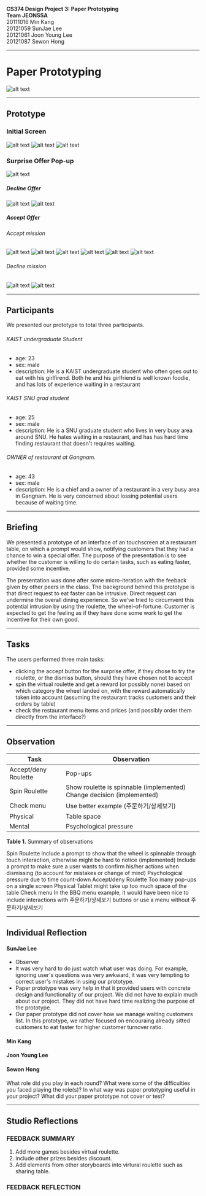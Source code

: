 **CS374 Design Project 3: Paper Prototyping**  
**Team JEONSSA**  
20111016 Min Kang  
20121059 SunJae Lee  
20121061 Joon Young Lee  
20121087 Sewon Hong

---

# Paper Prototyping
 ![alt text](title.png "Title: Virtual Wheel-of-Fortune")
 
---
## Prototype
### Initial Screen
 ![alt text](1.png "Initial Screen. Includes 'View Menu' Button and 'Call Waiter' button")
 ![alt text](2.png "When clicked 'Call Waitet' button")
 ![alt text](3.png "When clicked 'View Menu' button")

### Surprise Offer Pop-up
 ![alt text](4.png "Surprise Offer pop-up: includes ‘Yes!’ accept button and ‘No thanks…’ decline button")
##### Decline Offer
 ![alt text](5.png "Decline")
 ![alt text](6.png "Decline")
##### Accept Offer
###### Accept mission
![alt text](7.png "Accept")
![alt text](8.png "Accept")
![alt text](9.png "Accept")
![alt text](10.png "Accept")
![alt text](11.png "Accept")
![alt text](14.png "Accept")
###### Decline mission
![alt text](12.png "Decline")
![alt text](13.png "Decline")


---
## Participants

We presented our prototype to total three participants. 

###### KAIST undergraduate Student
* age: 23
* sex: male
* description: He is a KAIST undergraduate student who often goes out to eat with his girlfirend. Both he and his girlfriend is well known foodie, and has lots of experience waiting in a restaurant

###### KAIST SNU grad student
* age: 25
* sex: male
* description: He is a SNU graduate student who lives in very busy area around SNU. He hates waiting in a restaurant, and has has hard time finding restaurant that doesn't requires waiting.

###### OWNER of restaurant at Gangnam.
* age: 43
* sex: male
* description: He is a chief and a owner of a restaurant in a very busy area in Gangnam. He is very concerned about lossing potential users because of waiting time. 
---
## Briefing
  We presented a prototype of an interface of an touchscreen at a restaurant table, on which a prompt would show, notifying customers that they had a chance to win a special offer. The purpose of the presentation is to see whether the customer is willing to do certain tasks, such as eating faster, provided some incentive.

  The presentation was done after some micro-iteration with the feeback given by other peers in the class. The background behind this prototype is that direct request to eat faster can be intrusive. Direct request can undermine the overall dining experience. So we’ve tried to circumvent this potential intrusion by using the roulette, the wheel-of-fortune. Customer is expected to get the feeling as if they have done some work to get the incentive for their own good.
  
---
## Tasks
The users performed three main tasks: 
- clicking the accept button for the surprise offer, if they chose to try the roulette, or the dismiss button, should they have chosen not to accept
- spin the virtual roulette and get a reward (or possibly none) based on which category the wheel landed on, with the reward automatically taken into account (assuming the restaurant tracks customers and their orders by table)
- check the restaurant menu items and prices (and possibly order them directly from the interface?)

---
## Observation

Task | Observation
 --- | --- 
Accept/deny Roulette | Pop-ups
Spin Roulette | Show roulette is spinnable (implemented) Change decision (implemented)
Check menu | Use better example (주문하기/상세보기)
Physical | Table space
Mental | Psychological pressure
 **Table 1.** Summary of observations
 
Spin Roulette
Include a prompt to show that the wheel is spinnable through touch interaction, otherwise might be hard to notice (implemented)
Include a prompt to make sure a user wants to confirm his/her actions when dismissing (to account for mistakes or change of mind)
Psychological pressure due to time count-down
Accept/deny Roulette
Too many pop-ups on a single screen
Physical
Tablet might take up too much space of the table
Check menu
In the BBQ menu example, it would have been nice to include interactions with 주문하기/상세보기 buttons or use a menu without 주문하기/상세보기


---
## Individual Reflection

#### SunJae Lee
* Observer
* It was very hard to do just watch what user was doing. For example, ignoring user's questions was very awkward, it was very tempting to correct user's mistakes in using our prototype.
* Paper prototype was very help in that it provided users with concrete design and functionality of our project. We did not have to explain much about our project. They did not have hard time realizing the purpose of the prototype.
* Our paper prototype did not cover how we manage waiting customers list. In this prototype, we rather focused on encouraing already sitted customers to eat faster for higher customer turnover ratio. 

#### Min Kang

#### Joon Young Lee

#### Sewon Hong
What role did you play in each round?
What were some of the difficulties you faced playing the role(s)?
In what way was paper prototyping useful in your project?
What did your paper prototype not cover or test?

---
## Studio Reflections
### FEEDBACK SUMMARY
1) Add more games besides virtual roulette.
2) include other prizes besides discount.
3) Add elements from other storyboards into virtural roulette such as sharing table.

### FEEDBACK REFLECTION
